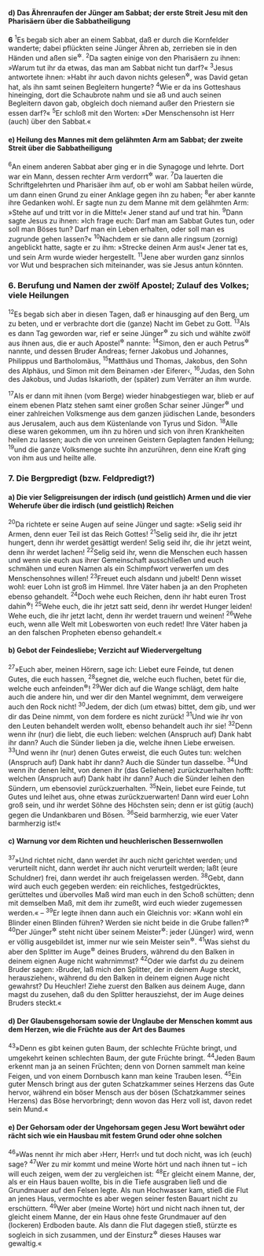 #### d) Das Ährenraufen der Jünger am Sabbat; der erste Streit Jesu mit den Pharisäern über die Sabbatheiligung

__6__
<sup>1</sup>Es begab sich aber an einem Sabbat, daß er durch die Kornfelder wanderte; dabei pflückten seine Jünger Ähren ab, zerrieben sie in den Händen und aßen sie<sup title="d.h. die Körner">&#x2732;</sup>.
<sup>2</sup>Da sagten einige von den Pharisäern zu ihnen: »Warum tut ihr da etwas, das man am Sabbat nicht tun darf?«
<sup>3</sup>Jesus antwortete ihnen: »Habt ihr auch davon nichts gelesen<sup title="1.Sam 21,2-7">&#x2732;</sup>, was David getan hat, als ihn samt seinen Begleitern hungerte?
<sup>4</sup>Wie er da ins Gotteshaus hineinging, dort die Schaubrote nahm und sie aß und auch seinen Begleitern davon gab, obgleich doch niemand außer den Priestern sie essen darf?«
<sup>5</sup>Er schloß mit den Worten: »Der Menschensohn ist Herr (auch) über den Sabbat.«

#### e) Heilung des Mannes mit dem gelähmten Arm am Sabbat; der zweite Streit über die Sabbatheiligung

<sup>6</sup>An einem anderen Sabbat aber ging er in die Synagoge und lehrte. Dort war ein Mann, dessen rechter Arm verdorrt<sup title="d.h. gelähmt">&#x2732;</sup> war.
<sup>7</sup>Da lauerten die Schriftgelehrten und Pharisäer ihm auf, ob er wohl am Sabbat heilen würde, um dann einen Grund zu einer Anklage gegen ihn zu haben;
<sup>8</sup>er aber kannte ihre Gedanken wohl. Er sagte nun zu dem Manne mit dem gelähmten Arm: »Stehe auf und tritt vor in die Mitte!« Jener stand auf und trat hin.
<sup>9</sup>Dann sagte Jesus zu ihnen: »Ich frage euch: Darf man am Sabbat Gutes tun, oder soll man Böses tun? Darf man ein Leben erhalten, oder soll man es zugrunde gehen lassen?«
<sup>10</sup>Nachdem er sie dann alle ringsum (zornig) angeblickt hatte, sagte er zu ihm: »Strecke deinen Arm aus!« Jener tat es, und sein Arm wurde wieder hergestellt.
<sup>11</sup>Jene aber wurden ganz sinnlos vor Wut und besprachen sich miteinander, was sie Jesus antun könnten.

### 6. Berufung und Namen der zwölf Apostel; Zulauf des Volkes; viele Heilungen

<sup>12</sup>Es begab sich aber in diesen Tagen, daß er hinausging auf den Berg, um zu beten, und er verbrachte dort die (ganze) Nacht im Gebet zu Gott.
<sup>13</sup>Als es dann Tag geworden war, rief er seine Jünger<sup title="= Anhänger">&#x2732;</sup> zu sich und wählte zwölf aus ihnen aus, die er auch Apostel<sup title="d.h. Sendboten">&#x2732;</sup> nannte:
<sup>14</sup>Simon, den er auch Petrus<sup title="d.h. Fels oder Felsenmann">&#x2732;</sup> nannte, und dessen Bruder Andreas; ferner Jakobus und Johannes, Philippus und Bartholomäus,
<sup>15</sup>Matthäus und Thomas, Jakobus, den Sohn des Alphäus, und Simon mit dem Beinamen ›der Eiferer‹,
<sup>16</sup>Judas, den Sohn des Jakobus, und Judas Iskarioth, der (später) zum Verräter an ihm wurde.

<sup>17</sup>Als er dann mit ihnen (vom Berge) wieder hinabgestiegen war, blieb er auf einem ebenen Platz stehen samt einer großen Schar seiner Jünger<sup title="= Anhänger">&#x2732;</sup> und einer zahlreichen Volksmenge aus dem ganzen jüdischen Lande, besonders aus Jerusalem, auch aus dem Küstenlande von Tyrus und Sidon.
<sup>18</sup>Alle diese waren gekommen, um ihn zu hören und sich von ihren Krankheiten heilen zu lassen; auch die von unreinen Geistern Geplagten fanden Heilung;
<sup>19</sup>und die ganze Volksmenge suchte ihn anzurühren, denn eine Kraft ging von ihm aus und heilte alle.

### 7. Die Bergpredigt (bzw. Feldpredigt?)

#### a) Die vier Seligpreisungen der irdisch (und geistlich) Armen und die vier Weherufe über die irdisch (und geistlich) Reichen

<sup>20</sup>Da richtete er seine Augen auf seine Jünger und sagte: »Selig seid ihr Armen, denn euer Teil ist das Reich Gottes!
<sup>21</sup>Selig seid ihr, die ihr jetzt hungert, denn ihr werdet gesättigt werden! Selig seid ihr, die ihr jetzt weint, denn ihr werdet lachen!
<sup>22</sup>Selig seid ihr, wenn die Menschen euch hassen und wenn sie euch aus ihrer Gemeinschaft ausschließen und euch schmähen und euren Namen als ein Schimpfwort verwerfen um des Menschensohnes willen!
<sup>23</sup>Freuet euch alsdann und jubelt! Denn wisset wohl: euer Lohn ist groß im Himmel. Ihre Väter haben ja an den Propheten ebenso gehandelt.
<sup>24</sup>Doch wehe euch Reichen, denn ihr habt euren Trost dahin<sup title="= bereits empfangen">&#x2732;</sup>!
<sup>25</sup>Wehe euch, die ihr jetzt satt seid, denn ihr werdet Hunger leiden! Wehe euch, die ihr jetzt lacht, denn ihr werdet trauern und weinen!
<sup>26</sup>Wehe euch, wenn alle Welt mit Lobesworten von euch redet! Ihre Väter haben ja an den falschen Propheten ebenso gehandelt.«

#### b) Gebot der Feindesliebe; Verzicht auf Wiedervergeltung

<sup>27</sup>»Euch aber, meinen Hörern, sage ich: Liebet eure Feinde, tut denen Gutes, die euch hassen,
<sup>28</sup>segnet die, welche euch fluchen, betet für die, welche euch anfeinden<sup title="oder: kränken">&#x2732;</sup>!
<sup>29</sup>Wer dich auf die Wange schlägt, dem halte auch die andere hin, und wer dir den Mantel wegnimmt, dem verweigere auch den Rock nicht!
<sup>30</sup>Jedem, der dich (um etwas) bittet, dem gib, und wer dir das Deine nimmt, von dem fordere es nicht zurück!
<sup>31</sup>Und wie ihr von den Leuten behandelt werden wollt, ebenso behandelt auch ihr sie!
<sup>32</sup>Denn wenn ihr (nur) die liebt, die euch lieben: welchen (Anspruch auf) Dank habt ihr dann? Auch die Sünder lieben ja die, welche ihnen Liebe erweisen.
<sup>33</sup>Und wenn ihr (nur) denen Gutes erweist, die euch Gutes tun: welchen (Anspruch auf) Dank habt ihr dann? Auch die Sünder tun dasselbe.
<sup>34</sup>Und wenn ihr denen leiht, von denen ihr (das Geliehene) zurückzuerhalten hofft: welchen (Anspruch auf) Dank habt ihr dann? Auch die Sünder leihen den Sündern, um ebensoviel zurückzuerhalten.
<sup>35</sup>Nein, liebet eure Feinde, tut Gutes und leihet aus, ohne etwas zurückzuerwarten! Dann wird euer Lohn groß sein, und ihr werdet Söhne des Höchsten sein; denn er ist gütig (auch) gegen die Undankbaren und Bösen.
<sup>36</sup>Seid barmherzig, wie euer Vater barmherzig ist!«

#### c) Warnung vor dem Richten und heuchlerischen Bessernwollen

<sup>37</sup>»Und richtet nicht, dann werdet ihr auch nicht gerichtet werden; und verurteilt nicht, dann werdet ihr auch nicht verurteilt werden; laßt (eure Schuldner) frei, dann werdet ihr auch freigelassen werden.
<sup>38</sup>Gebt, dann wird auch euch gegeben werden: ein reichliches, festgedrücktes, gerütteltes und übervolles Maß wird man euch in den Schoß schütten; denn mit demselben Maß, mit dem ihr zumeßt, wird euch wieder zugemessen werden.« –
<sup>39</sup>Er legte ihnen dann auch ein Gleichnis vor: »Kann wohl ein Blinder einen Blinden führen? Werden sie nicht beide in die Grube fallen?<sup title="Mt 15,14">&#x2732;</sup>
<sup>40</sup>Der Jünger<sup title="oder: Schüler">&#x2732;</sup> steht nicht über seinem Meister<sup title="oder: Lehrer">&#x2732;</sup>: jeder (Jünger) wird, wenn er völlig ausgebildet ist, immer nur wie sein Meister sein<sup title="Mt 10,24-25">&#x2732;</sup>.
<sup>41</sup>Was siehst du aber den Splitter im Auge<sup title="vgl. Mt 7,5">&#x2732;</sup> deines Bruders, während du den Balken in deinem eignen Auge nicht wahrnimmst?
<sup>42</sup>Oder wie darfst du zu deinem Bruder sagen: ›Bruder, laß mich den Splitter, der in deinem Auge steckt, herausziehen‹, während du den Balken in deinem eignen Auge nicht gewahrst? Du Heuchler! Ziehe zuerst den Balken aus deinem Auge, dann magst du zusehen, daß du den Splitter herausziehst, der im Auge deines Bruders steckt.«

#### d) Der Glaubensgehorsam sowie der Unglaube der Menschen kommt aus dem Herzen, wie die Früchte aus der Art des Baumes

<sup>43</sup>»Denn es gibt keinen guten Baum, der schlechte Früchte bringt, und umgekehrt keinen schlechten Baum, der gute Früchte bringt.
<sup>44</sup>Jeden Baum erkennt man ja an seinen Früchten; denn von Dornen sammelt man keine Feigen, und von einem Dornbusch kann man keine Trauben lesen.
<sup>45</sup>Ein guter Mensch bringt aus der guten Schatzkammer seines Herzens das Gute hervor, während ein böser Mensch aus der bösen (Schatzkammer seines Herzens) das Böse hervorbringt; denn wovon das Herz voll ist, davon redet sein Mund.«

#### e) Der Gehorsam oder der Ungehorsam gegen Jesu Wort bewährt oder rächt sich wie ein Hausbau mit festem Grund oder ohne solchen

<sup>46</sup>»Was nennt ihr mich aber ›Herr, Herr!‹ und tut doch nicht, was ich (euch) sage?
<sup>47</sup>Wer zu mir kommt und meine Worte hört und nach ihnen tut – ich will euch zeigen, wem der zu vergleichen ist:
<sup>48</sup>Er gleicht einem Manne, der, als er ein Haus bauen wollte, bis in die Tiefe ausgraben ließ und die Grundmauer auf den Felsen legte. Als nun Hochwasser kam, stieß die Flut an jenes Haus, vermochte es aber wegen seiner festen Bauart nicht zu erschüttern.
<sup>49</sup>Wer aber (meine Worte) hört und nicht nach ihnen tut, der gleicht einem Manne, der ein Haus ohne feste Grundmauer auf den (lockeren) Erdboden baute. Als dann die Flut dagegen stieß, stürzte es sogleich in sich zusammen, und der Einsturz<sup title="oder: Trümmerhaufen">&#x2732;</sup> dieses Hauses war gewaltig.«